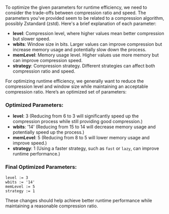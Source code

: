 To optimize the given parameters for runtime efficiency, we need to consider the trade-offs between compression ratio and speed. The parameters you've provided seem to be related to a compression algorithm, possibly Zstandard (zstd). Here's a brief explanation of each parameter:

- **level**: Compression level, where higher values mean better compression but slower speed.
- **wbits**: Window size in bits. Larger values can improve compression but increase memory usage and potentially slow down the process.
- **memLevel**: Memory usage level. Higher values use more memory but can improve compression speed.
- **strategy**: Compression strategy. Different strategies can affect both compression ratio and speed.

For optimizing runtime efficiency, we generally want to reduce the compression level and window size while maintaining an acceptable compression ratio. Here’s an optimized set of parameters:

### Optimized Parameters:
- **level**: 3 (Reducing from 6 to 3 will significantly speed up the compression process while still providing good compression.)
- **wbits**: '14' (Reducing from 15 to 14 will decrease memory usage and potentially speed up the process.)
- **memLevel**: 5 (Reducing from 8 to 5 will lower memory usage and improve speed.)
- **strategy**: 1 (Using a faster strategy, such as `fast` or `lazy`, can improve runtime performance.)

### Final Optimized Parameters:
```plaintext
level := 3
wbits := '14'
memLevel := 5
strategy := 1
```

These changes should help achieve better runtime performance while maintaining a reasonable compression ratio.